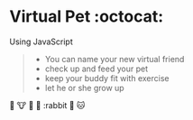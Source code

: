 # Virtual Pet :octocat:
Using JavaScript
> * You can name your new virtual friend 
> * check up and feed your pet
> * keep your buddy fit with exercise
> * let he or she grow up 

:monkey: :cow: :bear: :frog: :rabbit :dog: :cat:
